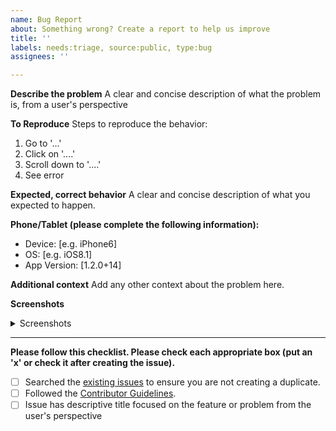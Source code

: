 ```yaml
---
name: Bug Report
about: Something wrong? Create a report to help us improve
title: ''
labels: needs:triage, source:public, type:bug
assignees: ''

---
```


**Describe the problem**
A clear and concise description of what the problem is, from a user's perspective

**To Reproduce**
Steps to reproduce the behavior:
1. Go to '...'
2. Click on '....'
3. Scroll down to '....'
4. See error

**Expected, correct behavior**
A clear and concise description of what you expected to happen.

**Phone/Tablet (please complete the following information):**
 - Device: [e.g. iPhone6]
 - OS: [e.g. iOS8.1]
 - App Version: [1.2.0+14]

**Additional context**
Add any other context about the problem here.



**Screenshots**
<details>
<summary>Screenshots</summary>
Add any relevant screenshots here
</details>

<!-- FILL OUT THE CHECKLIST BELOW -->

---

**Please follow this checklist. Please check each appropriate box (put an 'x' or check it after creating the issue).**
- [ ] Searched the [existing issues](https://github.com/WorldHealthOrganization/app/issues) to ensure you are not creating a duplicate.
- [ ] Followed the [Contributor Guidelines](https://github.com/WorldHealthOrganization/app/blob/master/docs/CONTRIBUTING.md).
- [ ] Issue has descriptive title focused on the feature or problem from the user's perspective
